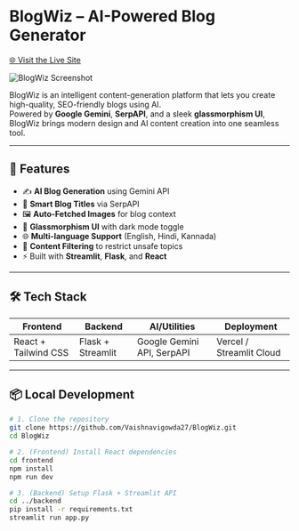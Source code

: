 # BlogWiz – AI-Powered Blog Generator

[🌐 Visit the Live Site](https://blogwiz-ai.netlify.app)

![BlogWiz Screenshot](./screenshot.png) <!-- Replace this with an actual image filename -->

BlogWiz is an intelligent content-generation platform that lets you create high-quality, SEO-friendly blogs using AI.  
Powered by **Google Gemini**, **SerpAPI**, and a sleek **glassmorphism UI**, BlogWiz brings modern design and AI content creation into one seamless tool.

---

## 🚀 Features

- ✍️ **AI Blog Generation** using Gemini API  
- 🔎 **Smart Blog Titles** via SerpAPI  
- 🖼️ **Auto-Fetched Images** for blog context  
- 🧊 **Glassmorphism UI** with dark mode toggle  
- 🌐 **Multi-language Support** (English, Hindi, Kannada)  
- 🚫 **Content Filtering** to restrict unsafe topics  
- ⚡ Built with **Streamlit**, **Flask**, and **React**

---

## 🛠️ Tech Stack

| Frontend              | Backend           | AI/Utilities                 | Deployment             |
|-----------------------|-------------------|------------------------------|------------------------|
| React + Tailwind CSS  | Flask + Streamlit | Google Gemini API, SerpAPI   | Vercel / Streamlit Cloud |

---

## 📦 Local Development

```bash
# 1. Clone the repository
git clone https://github.com/Vaishnavigowda27/BlogWiz.git
cd BlogWiz

# 2. (Frontend) Install React dependencies
cd frontend
npm install
npm run dev

# 3. (Backend) Setup Flask + Streamlit API
cd ../backend
pip install -r requirements.txt
streamlit run app.py

